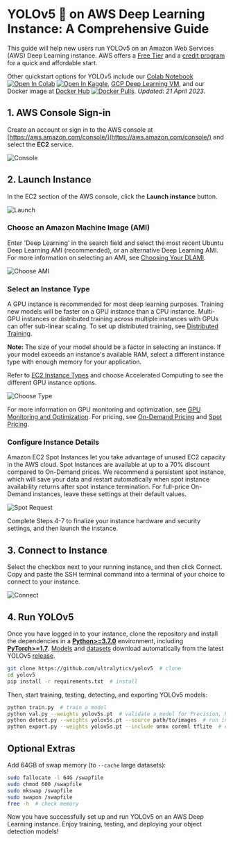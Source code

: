 # YOLOv5 🚀 on AWS Deep Learning Instance: A Comprehensive Guide

This guide will help new users run YOLOv5 on an Amazon Web Services (AWS) Deep Learning instance. AWS offers a [Free Tier](https://aws.amazon.com/free/) and a [credit program](https://aws.amazon.com/activate/) for a quick and affordable start. 

Other quickstart options for YOLOv5 include our [Colab Notebook](https://colab.research.google.com/github/ultralytics/yolov5/blob/master/tutorial.ipynb) <a href="https://colab.research.google.com/github/ultralytics/yolov5/blob/master/tutorial.ipynb"><img src="https://colab.research.google.com/assets/colab-badge.svg" alt="Open In Colab"></a> <a href="https://www.kaggle.com/ultralytics/yolov5"><img src="https://kaggle.com/static/images/open-in-kaggle.svg" alt="Open In Kaggle"></a>, [GCP Deep Learning VM](https://docs.ultralytics.com/yolov5/environments/yolov5_google_cloud_platform_quickstart_tutorial), and our Docker image at [Docker Hub](https://hub.docker.com/r/ultralytics/yolov5) <a href="https://hub.docker.com/r/ultralytics/yolov5"><img src="https://img.shields.io/docker/pulls/ultralytics/yolov5?logo=docker" alt="Docker Pulls"></a>. *Updated: 21 April 2023*.

## 1. AWS Console Sign-in

Create an account or sign in to the AWS console at [https://aws.amazon.com/console/](https://aws.amazon.com/console/) and select the **EC2** service.

![Console](https://user-images.githubusercontent.com/26833433/106323804-debddd00-622c-11eb-997f-b8217dc0e975.png)

## 2. Launch Instance

In the EC2 section of the AWS console, click the **Launch instance** button.

![Launch](https://user-images.githubusercontent.com/26833433/106323950-204e8800-622d-11eb-915d-5c90406973ea.png)

### Choose an Amazon Machine Image (AMI)

Enter 'Deep Learning' in the search field and select the most recent Ubuntu Deep Learning AMI (recommended), or an alternative Deep Learning AMI. For more information on selecting an AMI, see [Choosing Your DLAMI](https://docs.aws.amazon.com/dlami/latest/devguide/options.html).

![Choose AMI](https://user-images.githubusercontent.com/26833433/106326107-c9e34880-6230-11eb-97c9-3b5fc2f4e2ff.png)

### Select an Instance Type

A GPU instance is recommended for most deep learning purposes. Training new models will be faster on a GPU instance than a CPU instance. Multi-GPU instances or distributed training across multiple instances with GPUs can offer sub-linear scaling. To set up distributed training, see [Distributed Training](https://docs.aws.amazon.com/dlami/latest/devguide/distributed-training.html).

**Note:** The size of your model should be a factor in selecting an instance. If your model exceeds an instance's available RAM, select a different instance type with enough memory for your application.

Refer to [EC2 Instance Types](https://aws.amazon.com/ec2/instance-types/) and choose Accelerated Computing to see the different GPU instance options.

![Choose Type](https://user-images.githubusercontent.com/26833433/106324624-52141e80-622e-11eb-9662-1a376d9c887d.png)

For more information on GPU monitoring and optimization, see [GPU Monitoring and Optimization](https://docs.aws.amazon.com/dlami/latest/devguide/tutorial-gpu.html). For pricing, see [On-Demand Pricing](https://aws.amazon.com/ec2/pricing/on-demand/) and [Spot Pricing](https://aws.amazon.com/ec2/spot/pricing/).

### Configure Instance Details

Amazon EC2 Spot Instances let you take advantage of unused EC2 capacity in the AWS cloud. Spot Instances are available at up to a 70% discount compared to On-Demand prices. We recommend a persistent spot instance, which will save your data and restart automatically when spot instance availability returns after spot instance termination. For full-price On-Demand instances, leave these settings at their default values.

![Spot Request](https://user-images.githubusercontent.com/26833433/106324835-ac14e400-622e-11eb-8853-df5ec9b16dfc.png)

Complete Steps 4-7 to finalize your instance hardware and security settings, and then launch the instance.

## 3. Connect to Instance

Select the checkbox next to your running instance, and then click Connect. Copy and paste the SSH terminal command into a terminal of your choice to connect to your instance.

![Connect](https://user-images.githubusercontent.com/26833433/106325530-cf8c5e80-622f-11eb-9f64-5b313a9d57a1.png)

## 4. Run YOLOv5

Once you have logged in to your instance, clone the repository and install the dependencies in a [**Python>=3.7.0**](https://www.python.org/) environment, including [**PyTorch>=1.7**](https://pytorch.org/get-started/locally/). [Models](https://github.com/ultralytics/yolov5/tree/master/models) and [datasets](https://github.com/ultralytics/yolov5/tree/master/data) download automatically from the latest YOLOv5 [release](https://github.com/ultralytics/yolov5/releases).

```bash
git clone https://github.com/ultralytics/yolov5  # clone
cd yolov5
pip install -r requirements.txt  # install
```

Then, start training, testing, detecting, and exporting YOLOv5 models:

```bash
python train.py  # train a model
python val.py --weights yolov5s.pt  # validate a model for Precision, Recall, and mAP
python detect.py --weights yolov5s.pt --source path/to/images  # run inference on images and videos
python export.py --weights yolov5s.pt --include onnx coreml tflite  # export models to other formats
```

## Optional Extras

Add 64GB of swap memory (to `--cache` large datasets):

```bash
sudo fallocate -l 64G /swapfile
sudo chmod 600 /swapfile
sudo mkswap /swapfile
sudo swapon /swapfile
free -h  # check memory
```

Now you have successfully set up and run YOLOv5 on an AWS Deep Learning instance. Enjoy training, testing, and deploying your object detection models!
